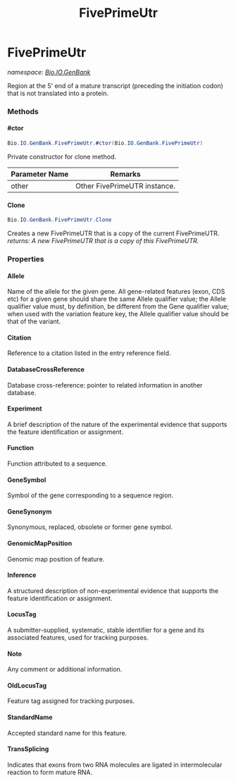 ﻿---
title: FivePrimeUtr
---

# FivePrimeUtr
_namespace: [Bio.IO.GenBank](N-Bio.IO.GenBank.html)_

Region at the 5' end of a mature transcript (preceding the initiation codon) that is not translated into a protein.

### Methods

#### #ctor
```csharp
Bio.IO.GenBank.FivePrimeUtr.#ctor(Bio.IO.GenBank.FivePrimeUtr)
```
Private constructor for clone method.

|Parameter Name|Remarks|
|--------------|-------|
|other|Other FivePrimeUTR instance.|


#### Clone
```csharp
Bio.IO.GenBank.FivePrimeUtr.Clone
```
Creates a new FivePrimeUTR that is a copy of the current FivePrimeUTR.
_returns: A new FivePrimeUTR that is a copy of this FivePrimeUTR._



### Properties

#### Allele
Name of the allele for the given gene.
 All gene-related features (exon, CDS etc) for a given gene should share the same Allele qualifier value; 
 the Allele qualifier value must, by definition, be different from the Gene qualifier value; when used with 
 the variation feature key, the Allele qualifier value should be that of the variant.
#### Citation
Reference to a citation listed in the entry reference field.
#### DatabaseCrossReference
Database cross-reference: pointer to related information in another database.
#### Experiment
A brief description of the nature of the experimental evidence that supports the feature 
 identification or assignment.
#### Function
Function attributed to a sequence.
#### GeneSymbol
Symbol of the gene corresponding to a sequence region.
#### GeneSynonym
Synonymous, replaced, obsolete or former gene symbol.
#### GenomicMapPosition
Genomic map position of feature.
#### Inference
A structured description of non-experimental evidence that supports the feature 
 identification or assignment.
#### LocusTag
A submitter-supplied, systematic, stable identifier for a gene and its associated 
 features, used for tracking purposes.
#### Note
Any comment or additional information.
#### OldLocusTag
Feature tag assigned for tracking purposes.
#### StandardName
Accepted standard name for this feature.
#### TransSplicing
Indicates that exons from two RNA molecules are ligated in intermolecular 
 reaction to form mature RNA.

